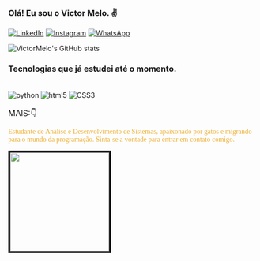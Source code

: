 ### Olá! Eu sou o Victor Melo. ✌

[![LinkedIn](https://img.shields.io/badge/LinkedIn-0077B5?style=for-the-badge&logo=linkedin&logoColor=white)](https://www.linkedin.com/in/victormelodesenvolvedor/)
[![Instagram](https://img.shields.io/badge/Instagram-E4405F?style=for-the-badge&logo=instagram&logoColor=white)](https://www.instagram.com/vettormelo_/)
[![WhatsApp](https://img.shields.io/badge/WhatsApp-25D366?style=for-the-badge&logo=whatsapp&logoColor=white)](https://wa.me/5511955984209)


![VictorMelo's GitHub stats](https://github-readme-stats.vercel.app/api?username=VictorMelo&show_icons=true&theme=merko)

### Tecnologias que já estudei até o momento.

<div style="display: inline_block"><br/>
    <img align="center" alt="python" src="https://img.shields.io/badge/Python-3776AB?style=for-the-badge&logo=python&logoColor=white"/>
    <img align="center" alt="html5" src="https://img.shields.io/badge/HTML5-E34F26?style=for-the-badge&logo=html5&logoColor=white"/>
    <img align="center" alt="CSS3" src="https://img.shields.io/badge/CSS3-1572B6?style=for-the-badge&logo=css3&logoColor=white"/>
</div>

</br>
<font size=3> MAIS:👇</font>

<font face=Calibri color=#eead2d>Estudante de Análise e Desenvolvimento de Sistemas, apaixonado por gatos e migrando para o mundo da programação. Sinta-se a vontade para entrar em contato comigo.</font> 

<img border="4px" solid="#eead2d" width="200px" src=https://acegif.com/wp-content/uploads/cat-typing-9.gif>


